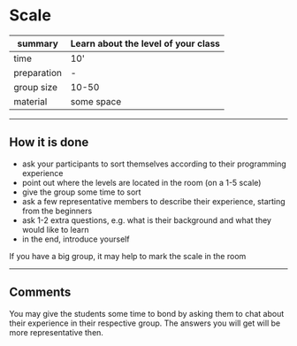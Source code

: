 
# Scale

| summary     | Learn about the level of your class |
|-------------|-------------------------------------|
| time        | 10' |
| preparation | - |
| group size  | 10-50 |
| material    | some space |

----

## How it is done

* ask your participants to sort themselves according to their programming experience
* point out where the levels are located in the room (on a 1-5 scale)
* give the group some time to sort
* ask a few representative members to describe their experience, starting from the beginners
* ask 1-2 extra questions, e.g. what is their background and what they would like to learn
* in the end, introduce yourself

If you have a big group, it may help to mark the scale in the room

----

## Comments

You may give the students some time to bond by asking them to chat about their experience in their respective group.
The answers you will get will be more representative then.